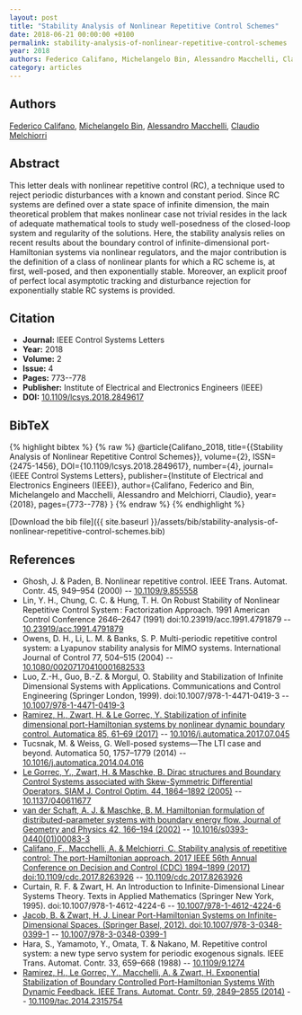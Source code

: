 ```yaml
---
layout: post
title: "Stability Analysis of Nonlinear Repetitive Control Schemes"
date: 2018-06-21 00:00:00 +0100
permalink: stability-analysis-of-nonlinear-repetitive-control-schemes
year: 2018
authors: Federico Califano, Michelangelo Bin, Alessandro Macchelli, Claudio Melchiorri
category: articles
---
```

 
## Authors
[Federico Califano](authors/federico-califano), [Michelangelo Bin](authors/michelangelo-bin), [Alessandro Macchelli](authors/alessandro-macchelli), [Claudio Melchiorri](authors/claudio-melchiorri)
 
## Abstract
This letter deals with nonlinear repetitive control (RC), a technique used to reject periodic disturbances with a known and constant period. Since RC systems are defined over a state space of infinite dimension, the main theoretical problem that makes nonlinear case not trivial resides in the lack of adequate mathematical tools to study well-posedness of the closed-loop system and regularity of the solutions. Here, the stability analysis relies on recent results about the boundary control of infinite-dimensional port-Hamiltonian systems via nonlinear regulators, and the major contribution is the definition of a class of nonlinear plants for which a RC scheme is, at first, well-posed, and then exponentially stable. Moreover, an explicit proof of perfect local asymptotic tracking and disturbance rejection for exponentially stable RC systems is provided.
 
## Citation
- **Journal:** IEEE Control Systems Letters
- **Year:** 2018
- **Volume:** 2
- **Issue:** 4
- **Pages:** 773--778
- **Publisher:** Institute of Electrical and Electronics Engineers (IEEE)
- **DOI:** [10.1109/lcsys.2018.2849617](https://doi.org/10.1109/lcsys.2018.2849617)
 
## BibTeX
{% highlight bibtex %}
{% raw %}
@article{Califano_2018,
  title={{Stability Analysis of Nonlinear Repetitive Control Schemes}},
  volume={2},
  ISSN={2475-1456},
  DOI={10.1109/lcsys.2018.2849617},
  number={4},
  journal={IEEE Control Systems Letters},
  publisher={Institute of Electrical and Electronics Engineers (IEEE)},
  author={Califano, Federico and Bin, Michelangelo and Macchelli, Alessandro and Melchiorri, Claudio},
  year={2018},
  pages={773--778}
}
{% endraw %}
{% endhighlight %}
 
[Download the bib file]({{ site.baseurl }}/assets/bib/stability-analysis-of-nonlinear-repetitive-control-schemes.bib)
 
## References
- Ghosh, J. & Paden, B. Nonlinear repetitive control. IEEE Trans. Automat. Contr. 45, 949–954 (2000) -- [10.1109/9.855558](https://doi.org/10.1109/9.855558)
- Lin, Y. H., Chung, C. C. & Hung, T. H. On Robust Stability of Nonlinear Repetitive Control System : Factorization Approach. 1991 American Control Conference 2646–2647 (1991) doi:10.23919/acc.1991.4791879 -- [10.23919/acc.1991.4791879](https://doi.org/10.23919/acc.1991.4791879)
- Owens, D. H., Li, L. M. & Banks, S. P. Multi-periodic repetitive control system: a Lyapunov stability analysis for MIMO systems. International Journal of Control 77, 504–515 (2004) -- [10.1080/00207170410001682533](https://doi.org/10.1080/00207170410001682533)
- Luo, Z.-H., Guo, B.-Z. & Morgul, O. Stability and Stabilization of Infinite Dimensional Systems with Applications. Communications and Control Engineering (Springer London, 1999). doi:10.1007/978-1-4471-0419-3 -- [10.1007/978-1-4471-0419-3](https://doi.org/10.1007/978-1-4471-0419-3)
- [Ramirez, H., Zwart, H. & Le Gorrec, Y. Stabilization of infinite dimensional port-Hamiltonian systems by nonlinear dynamic boundary control. Automatica 85, 61–69 (2017)](stabilization-of-infinite-dimensional-port-hamiltonian-systems-by-nonlinear-dynamic-boundary-control) -- [10.1016/j.automatica.2017.07.045](https://doi.org/10.1016/j.automatica.2017.07.045)
- Tucsnak, M. & Weiss, G. Well-posed systems—The LTI case and beyond. Automatica 50, 1757–1779 (2014) -- [10.1016/j.automatica.2014.04.016](https://doi.org/10.1016/j.automatica.2014.04.016)
- [Le Gorrec, Y., Zwart, H. & Maschke, B. Dirac structures and Boundary Control Systems associated with Skew-Symmetric Differential Operators. SIAM J. Control Optim. 44, 1864–1892 (2005)](dirac-structures-and-boundary-control-systems-associated-with-skew-symmetric-differential-operators) -- [10.1137/040611677](https://doi.org/10.1137/040611677)
- [van der Schaft, A. J. & Maschke, B. M. Hamiltonian formulation of distributed-parameter systems with boundary energy flow. Journal of Geometry and Physics 42, 166–194 (2002)](hamiltonian-formulation-of-distributed-parameter-systems-with-boundary-energy-flow) -- [10.1016/s0393-0440(01)00083-3](https://doi.org/10.1016/s0393-0440(01)00083-3)
- [Califano, F., Macchelli, A. & Melchiorri, C. Stability analysis of repetitive control: The port-Hamiltonian approach. 2017 IEEE 56th Annual Conference on Decision and Control (CDC) 1894–1899 (2017) doi:10.1109/cdc.2017.8263926](stability-analysis-of-repetitive-control-the-port-hamiltonian-approach) -- [10.1109/cdc.2017.8263926](https://doi.org/10.1109/cdc.2017.8263926)
- Curtain, R. F. & Zwart, H. An Introduction to Infinite-Dimensional Linear Systems Theory. Texts in Applied Mathematics (Springer New York, 1995). doi:10.1007/978-1-4612-4224-6 -- [10.1007/978-1-4612-4224-6](https://doi.org/10.1007/978-1-4612-4224-6)
- [Jacob, B. & Zwart, H. J. Linear Port-Hamiltonian Systems on Infinite-Dimensional Spaces. (Springer Basel, 2012). doi:10.1007/978-3-0348-0399-1](linear-port-hamiltonian-systems-on-infinite-dimensional-spaces) -- [10.1007/978-3-0348-0399-1](https://doi.org/10.1007/978-3-0348-0399-1)
- Hara, S., Yamamoto, Y., Omata, T. & Nakano, M. Repetitive control system: a new type servo system for periodic exogenous signals. IEEE Trans. Automat. Contr. 33, 659–668 (1988) -- [10.1109/9.1274](https://doi.org/10.1109/9.1274)
- [Ramirez, H., Le Gorrec, Y., Macchelli, A. & Zwart, H. Exponential Stabilization of Boundary Controlled Port-Hamiltonian Systems With Dynamic Feedback. IEEE Trans. Automat. Contr. 59, 2849–2855 (2014)](exponential-stabilization-of-boundary-controlled-port-hamiltonian-systems-with-dynamic-feedback) -- [10.1109/tac.2014.2315754](https://doi.org/10.1109/tac.2014.2315754)

